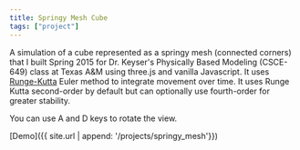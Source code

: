 ```yaml
---
title: Springy Mesh Cube
tags: ["project"]
---
```


A simulation of a cube represented as a springy mesh (connected corners) that I
built Spring 2015 for Dr. Keyser's Physically Based Modeling (CSCE-649) class at
Texas A&amp;M using three.js and vanilla Javascript. It uses
[Runge-Kutta](http://web.mit.edu/10.001/Web/Course_Notes/Differential_Equations_Notes/node5.html)
Euler method to integrate movement over time. It uses Runge Kutta second-order
by default but can optionally use fourth-order for greater stability.

You can use A and D keys to rotate the view.

[Demo]({{ site.url | append: '/projects/springy_mesh'}})
